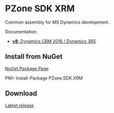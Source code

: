 # PZone SDK XRM
Common assembly for MS Dynamics development.

Documentation:
<ul>
<li><a href="https://zooy.github.io/PZone.SDK.XRM/v8/index.html"><b>v8</b>: Dynamics CRM 2016 / Dynamics 365</a></li>
</ul>

## Install from NuGet

<a href="https://preview.nuget.org/packages/PZone.SDK.XRM/">NuGet Package Page</a>

PM> Install-Package PZone.SDK.XRM

## Download

<a href="https://github.com/ZooY/PZone.SDK.XRM/releases">Latest release</a>